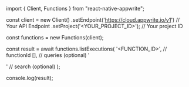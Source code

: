 import { Client, Functions } from "react-native-appwrite";

const client = new Client()
    .setEndpoint('https://cloud.appwrite.io/v1') // Your API Endpoint
    .setProject('&lt;YOUR_PROJECT_ID&gt;'); // Your project ID

const functions = new Functions(client);

const result = await functions.listExecutions(
    '<FUNCTION_ID>', // functionId
    [], // queries (optional)
    '<SEARCH>' // search (optional)
);

console.log(result);
